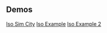 ## Demos

[Iso Sim City](/IsoSimCity/index.html)
[Iso Example](/IsoSimCity/isoexample.html)
[Iso Example 2](/IsoSimCity/isoexample2.html)
